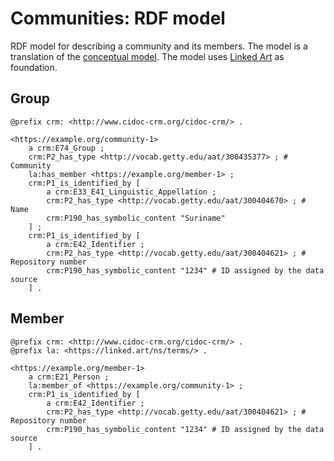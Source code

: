 # Communities: RDF model

RDF model for describing a community and its members. The model is a translation of the [conceptual model](./conceptual.md). The model uses [Linked Art](https://linked.art/model/actor/) as foundation.

## Group

```turtle
@prefix crm: <http://www.cidoc-crm.org/cidoc-crm/> .

<https://example.org/community-1>
    a crm:E74_Group ;
    crm:P2_has_type <http://vocab.getty.edu/aat/300435377> ; # Community
    la:has_member <https://example.org/member-1> ;
    crm:P1_is_identified_by [
        a crm:E33_E41_Linguistic_Appellation ;
        crm:P2_has_type <http://vocab.getty.edu/aat/300404670> ; # Name
        crm:P190_has_symbolic_content "Suriname"
    ] ;
    crm:P1_is_identified_by [
        a crm:E42_Identifier ;
        crm:P2_has_type <http://vocab.getty.edu/aat/300404621> ; # Repository number
        crm:P190_has_symbolic_content "1234" # ID assigned by the data source
    ] .
```

## Member

```turtle
@prefix crm: <http://www.cidoc-crm.org/cidoc-crm/> .
@prefix la: <https://linked.art/ns/terms/> .

<https://example.org/member-1>
    a crm:E21_Person ;
    la:member_of <https://example.org/community-1> ;
    crm:P1_is_identified_by [
        a crm:E42_Identifier ;
        crm:P2_has_type <http://vocab.getty.edu/aat/300404621> ; # Repository number
        crm:P190_has_symbolic_content "1234" # ID assigned by the data source
    ] .
```
